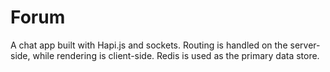 # Forum

A chat app built with Hapi.js and sockets. Routing is handled on the server-side, while rendering is client-side. Redis is used as the primary data store.